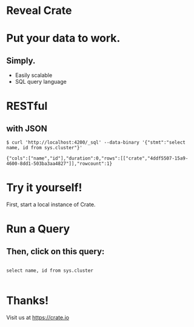 # Reveal Crate



# Put your data to work.
## Simply.

 * Easily scalable
 * SQL query language



# RESTful
## with JSON
```shell
$ curl 'http://localhost:4200/_sql' --data-binary '{"stmt":"select name, id from sys.cluster"}'

{"cols":["name","id"],"duration":0,"rows":[["crate","4ddf5507-15a9-4600-8dd1-503ba3aa4827"]],"rowcount":1}
```



# Try it yourself!
First, start a local instance of Crate.



# Run a Query
## Then, click on this query:
<pre>
<code data-crate class="sql">
select name, id from sys.cluster
</code>
</pre>
<crate-result></crate-result>



# Thanks!
Visit us at https://crate.io
